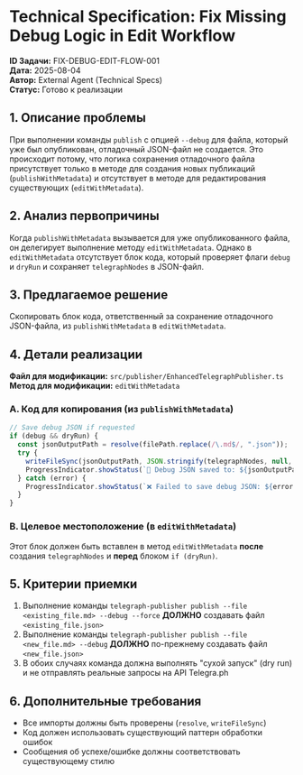 # Technical Specification: Fix Missing Debug Logic in Edit Workflow

**ID Задачи:** FIX-DEBUG-EDIT-FLOW-001  
**Дата:** 2025-08-04  
**Автор:** External Agent (Technical Specs)  
**Статус:** Готово к реализации

## 1. Описание проблемы

При выполнении команды `publish` с опцией `--debug` для файла, который уже был опубликован, отладочный JSON-файл не создается. Это происходит потому, что логика сохранения отладочного файла присутствует только в методе для создания новых публикаций (`publishWithMetadata`) и отсутствует в методе для редактирования существующих (`editWithMetadata`).

## 2. Анализ первопричины

Когда `publishWithMetadata` вызывается для уже опубликованного файла, он делегирует выполнение методу `editWithMetadata`. Однако в `editWithMetadata` отсутствует блок кода, который проверяет флаги `debug` и `dryRun` и сохраняет `telegraphNodes` в JSON-файл.

## 3. Предлагаемое решение

Скопировать блок кода, ответственный за сохранение отладочного JSON-файла, из `publishWithMetadata` в `editWithMetadata`.

## 4. Детали реализации

**Файл для модификации:** `src/publisher/EnhancedTelegraphPublisher.ts`
**Метод для модификации:** `editWithMetadata`

### A. Код для копирования (из `publishWithMetadata`)

```typescript
// Save debug JSON if requested
if (debug && dryRun) {
  const jsonOutputPath = resolve(filePath.replace(/\.md$/, ".json"));
  try {
    writeFileSync(jsonOutputPath, JSON.stringify(telegraphNodes, null, 2), 'utf-8');
    ProgressIndicator.showStatus(`💾 Debug JSON saved to: ${jsonOutputPath}`, 'info');
  } catch (error) {
    ProgressIndicator.showStatus(`❌ Failed to save debug JSON: ${error instanceof Error ? error.message : String(error)}`, 'error');
  }
}
```

### B. Целевое местоположение (в `editWithMetadata`)

Этот блок должен быть вставлен в метод `editWithMetadata` **после** создания `telegraphNodes` и **перед** блоком `if (dryRun)`.

## 5. Критерии приемки

1. Выполнение команды `telegraph-publisher publish --file <existing_file.md> --debug --force` **ДОЛЖНО** создавать файл `<existing_file.json>`
2. Выполнение команды `telegraph-publisher publish --file <new_file.md> --debug` **ДОЛЖНО** по-прежнему создавать файл `<new_file.json>`
3. В обоих случаях команда должна выполнять "сухой запуск" (dry run) и не отправлять реальные запросы на API Telegra.ph

## 6. Дополнительные требования

- Все импорты должны быть проверены (`resolve`, `writeFileSync`)
- Код должен использовать существующий паттерн обработки ошибок
- Сообщения об успехе/ошибке должны соответствовать существующему стилю